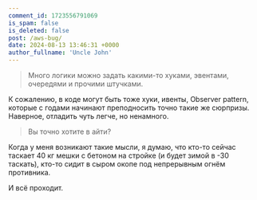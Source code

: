 ```yaml
---
comment_id: 1723556791069
is_spam: false
is_deleted: false
post: /aws-bug/
date: 2024-08-13 13:46:31 +0000
author_fullname: 'Uncle John'
---
```


> Много логики можно задать какими-то хуками, эвентами, очередями и прочими штучками. 

К сожалению, в коде могут быть тоже хуки, ивенты, Observer pattern, которые с годами начинают преподносить точно такие же сюрпризы. Наверное, отладить чуть легче, но ненамного.

> Вы точно хотите в айти?

Когда у меня возникают такие мысли, я думаю, что кто-то сейчас таскает 40 кг мешки с бетоном на стройке (и будет зимой в -30 таскать), кто-то сидит в сыром окопе под непрерывным огнём противника.

И всё проходит.

